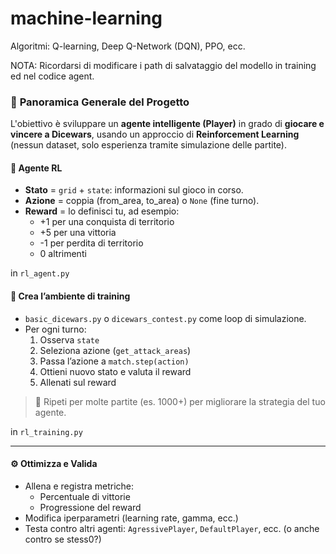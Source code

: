 # machine-learning

Algoritmi: Q-learning, Deep Q-Network (DQN), PPO, ecc.

NOTA: Ricordarsi di modificare i path di salvataggio del modello in training ed nel codice agent.

### 🔁 **Panoramica Generale del Progetto**
L'obiettivo è sviluppare un **agente intelligente (Player)** in grado di **giocare e vincere a Dicewars**, usando un approccio di **Reinforcement Learning** (nessun dataset, solo esperienza tramite simulazione delle partite).

#### 🧠 **Agente RL**
  - **Stato** = `grid` + `state`: informazioni sul gioco in corso.
  - **Azione** = coppia (from_area, to_area) o `None` (fine turno).
  - **Reward** = lo definisci tu, ad esempio:
    - +1 per una conquista di territorio
    - +5 per una vittoria
    - -1 per perdita di territorio
    - 0 altrimenti
   
  in `rl_agent.py`

#### 🧪 **Crea l’ambiente di training**
- `basic_dicewars.py` o `dicewars_contest.py` come loop di simulazione.
- Per ogni turno:
  1. Osserva `state`
  2. Seleziona azione (`get_attack_areas`)
  3. Passa l’azione a `match.step(action)`
  4. Ottieni nuovo stato e valuta il reward
  5. Allenati sul reward

> 🔁 Ripeti per molte partite (es. 1000+) per migliorare la strategia del tuo agente.

in `rl_training.py`

---

#### ⚙️ **Ottimizza e Valida**
- Allena e registra metriche:
  - Percentuale di vittorie
  - Progressione del reward
- Modifica iperparametri (learning rate, gamma, ecc.)
- Testa contro altri agenti: `AgressivePlayer`, `DefaultPlayer`, ecc. (o anche contro se stess0?)
